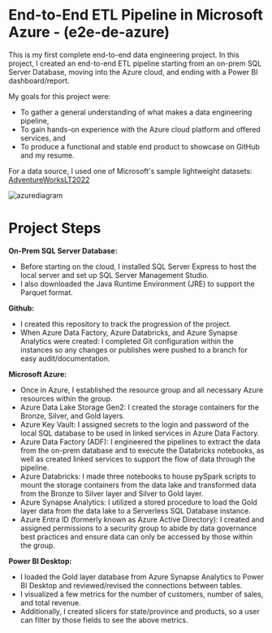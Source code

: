 # End-to-End ETL Pipeline in Microsoft Azure - (e2e-de-azure)

This is my first complete end-to-end data engineering project. In this project, I created an end-to-end ETL pipeline starting from an on-prem SQL Server Database, moving into the Azure cloud, and ending with a Power BI dashboard/report.

My goals for this project were:
- To gather a general understanding of what makes a data engineering pipeline,
- To gain hands-on experience with the Azure cloud platform and offered services, and
- To produce a functional and stable end product to showcase on GitHub and my resume.

For a data source, I used one of Microsoft's sample lightweight datasets: [AdventureWorksLT2022](https://github.com/Microsoft/sql-server-samples/releases/download/adventureworks/AdventureWorksLT2022.bak)

![azurediagram](https://github.com/user-attachments/assets/025b31b9-90cc-4010-9121-85eed5cf138b)

# Project Steps

**On-Prem SQL Server Database:**
- Before starting on the cloud, I installed SQL Server Express to host the local server and set up SQL Server Management Studio.
- I also downloaded the Java Runtime Environment (JRE) to support the Parquet format.

**Github:**
- I created this repository to track the progression of the project.
- When Azure Data Factory, Azure Databricks, and Azure Synapse Analytics were created: I completed Git configuration within the instances so any changes or publishes were pushed to a branch for easy audit/documentation.

**Microsoft Azure:**
- Once in Azure, I established the resource group and all necessary Azure resources within the group.
- Azure Data Lake Storage Gen2: I created the storage containers for the Bronze, Silver, and Gold layers.
- Azure Key Vault: I assigned secrets to the login and password of the local SQL database to be used in linked services in Azure Data Factory.
- Azure Data Factory (ADF): I engineered the pipelines to extract the data from the on-prem database and to execute the Databricks notebooks, as well as created linked services to support the flow of data through the pipeline.
- Azure Databricks: I made three notebooks to house pySpark scripts to mount the storage containers from the data lake and transformed data from the Bronze to Silver layer and Silver to Gold layer.
- Azure Synapse Analytics: I utilized a stored procedure to load the Gold layer data from the data lake to a Serverless SQL Database instance.
- Azure Entra ID (formerly known as Azure Active Directory): I created and assigned permissions to a security group to abide by data governance best practices and ensure data can only be accessed by those within the group.

**Power BI Desktop:**
- I loaded the Gold layer database from Azure Synapse Analytics to Power BI Desktop and reviewed/revised the connections between tables.
- I visualized a few metrics for the number of customers, number of sales, and total revenue.
- Additionally, I created slicers for state/province and products, so a user can filter by those fields to see the above metrics.

